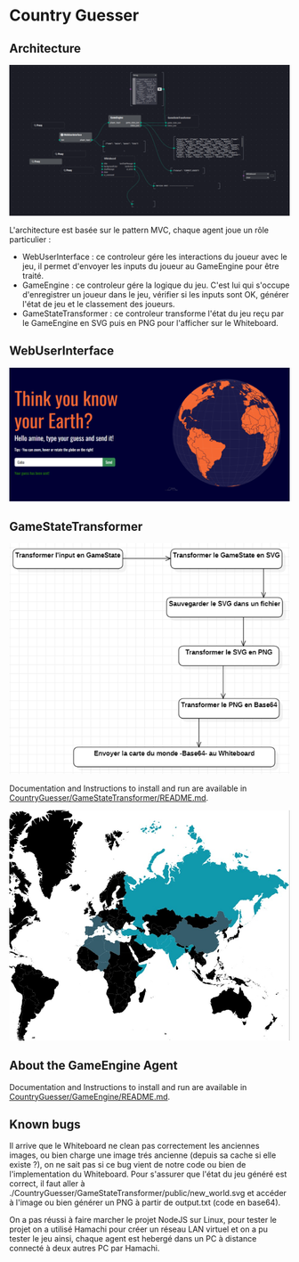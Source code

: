 # Country Guesser

## Architecture

![Architecutre sur Ingescape Circle](circle.png)

L'architecture est basée sur le pattern MVC, chaque agent joue un rôle particulier :

- WebUserInterface : ce controleur gére les interactions du joueur avec le jeu, il permet d'envoyer les inputs du joueur au GameEngine pour être traité.
- GameEngine : ce controleur gére la logique du jeu. C'est lui qui s'occupe d'enregistrer un joueur dans le jeu, vérifier si les inputs sont OK, générer l'état de jeu et le classement des joueurs.
- GameStateTransformer : ce controleur transforme l'état du jeu reçu par le GameEngine en SVG puis en PNG pour l'afficher sur le Whiteboard.

## WebUserInterface

![WebUserInterface](web_iu.png)

## GameStateTransformer

![Etape de la transformation de l'état de jeu en carte du monde](transformations_statechart.png)

Documentation and Instructions to install and run are available in [CountryGuesser/GameStateTransformer/README.md](CountryGuesser/GameStateTransformer/README.md).

![Exemple d'une carte du monde générée](example_genrerated_world_map.jpg)

## About the GameEngine Agent
Documentation and Instructions to install and run are available in [CountryGuesser/GameEngine/README.md](CountryGuesser/GameEngine/README.md).

## Known bugs

Il arrive que le Whiteboard ne clean pas correctement les anciennes images, ou bien charge une image trés ancienne (depuis sa cache si elle existe ?), on ne sait pas si ce bug vient de notre code ou bien de l'implementation du Whiteboard. Pour s'assurer que l'état du jeu généré est correct, il faut aller à ./CountryGuesser/GameStateTransformer/public/new_world.svg et accéder à l'image ou bien générer un PNG à partir de output.txt (code en base64).

On a pas réussi à faire marcher le projet NodeJS sur Linux, pour tester le projet on a utilisé Hamachi pour créer un réseau LAN virtuel et on a pu tester le jeu ainsi, chaque agent est hebergé dans un PC à distance connecté à deux autres PC par Hamachi.